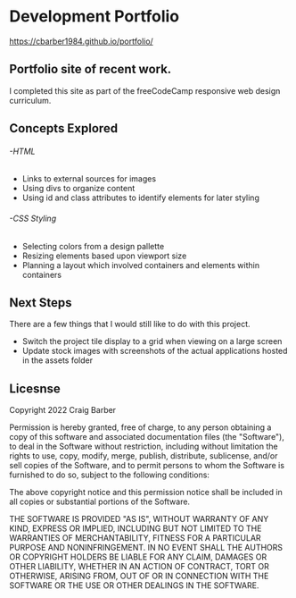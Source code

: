 # Development Portfolio

https://cbarber1984.github.io/portfolio/

## Portfolio site of recent work.

I completed this site as part of the freeCodeCamp responsive web design curriculum.

## Concepts Explored
###### -HTML
  - Links to external sources for images
  - Using divs to organize content
  - Using id and class attributes to identify elements for later styling
  
###### -CSS Styling
  - Selecting colors from a design pallette
  - Resizing elements based upon viewport size
  - Planning a layout which involved containers and elements within containers
  
## Next Steps
There are a few things that I would still like to do with this project.

  - Switch the project tile display to a grid when viewing on a large screen
  - Update stock images with screenshots of the actual applications hosted in the assets folder
  
 ## Licesnse
 Copyright 2022 Craig Barber

Permission is hereby granted, free of charge, to any person obtaining a copy of this software and associated documentation files (the "Software"), to deal in the Software without restriction, including without limitation the rights to use, copy, modify, merge, publish, distribute, sublicense, and/or sell copies of the Software, and to permit persons to whom the Software is furnished to do so, subject to the following conditions:

The above copyright notice and this permission notice shall be included in all copies or substantial portions of the Software.

THE SOFTWARE IS PROVIDED "AS IS", WITHOUT WARRANTY OF ANY KIND, EXPRESS OR IMPLIED, INCLUDING BUT NOT LIMITED TO THE WARRANTIES OF MERCHANTABILITY, FITNESS FOR A PARTICULAR PURPOSE AND NONINFRINGEMENT. IN NO EVENT SHALL THE AUTHORS OR COPYRIGHT HOLDERS BE LIABLE FOR ANY CLAIM, DAMAGES OR OTHER LIABILITY, WHETHER IN AN ACTION OF CONTRACT, TORT OR OTHERWISE, ARISING FROM, OUT OF OR IN CONNECTION WITH THE SOFTWARE OR THE USE OR OTHER DEALINGS IN THE SOFTWARE.


